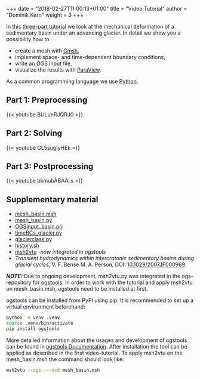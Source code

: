 +++
date = "2018-02-27T11:00:13+01:00"
title = "Video Tutorial"
author = "Dominik Kern"
weight = 3
+++

In this [three-part tutorial](https://www.youtube.com/watch?v=BULunRJQRJ0&list=PLU_clTnZqNAeOXENl79kQwn0pgHGittX1) we look at the mechanical deformation of a sedimentary basin under an advancing glacier. In detail we show you a possibility how to

* create a mesh with [Gmsh](http://gmsh.info/),
* implement space- and time-dependent boundary conditions,
* write an OGS input file,
* visualize the results with [ParaView](https://www.paraview.org/).

As a common programming language we use [Python](https://www.python.org).

## Part 1: Preprocessing

{{< youtube BULunRJQRJ0 >}}

## Part 2: Solving

{{< youtube GL5sugIyHEk >}}

## Part 3: Postprocessing

{{< youtube bkmubABAA_s >}}

## Supplementary material

<!-- vale off -->

* [mesh_basin.msh](mesh_basin.msh)
* [mesh_basin.py](mesh_basin.py)
* [OGSinput_basin.prj](OGSinput_basin.prj)
* [timeBCs_glacier.py](timeBCs_glacier.py)
* [glacierclass.py](glacierclass.py)
* [history.sh](history.sh)
* [msh2vtu](https://gitlab.opengeosys.org/ogs/tools/ogstools) *-now integrated in ogstools*
* *Transient hydrodynamics within intercratonic sedimentary basins during glacial cycles*, V. F. Bense  M. A. Person, DOI: [10.1029/2007JF000969](https://agupubs.onlinelibrary.wiley.com/doi/full/10.1029/2007JF000969)

**_NOTE:_**  Due to ongoing development, msh2vtu.py was integrated in the ogs-repository for [ogstools](https://gitlab.opengeosys.org/ogs/tools/ogstools). 
In order to work with the tutorial and apply msh2vtu on mesh_basin.msh, ogstools need to be installed at first.

ogstools can be installed from PyPI using pip. 
It is recommended to set up a virtual environment beforehand: 
```bash
python -m venv .venv
source .venv/bin/activate
pip install ogstools
```
More detailed information about the usages and development of ogstools can be found in [ogstools Documentation](https://ogs.ogs.xyz/tools/ogstools/index.html).
After installation the tool can be applied as described in the first video-tutorial. 
To apply msh2vtu on the mesh_basin.msh the command should look like:
```bash
msh2vtu --ogs --rdcd mesh_basin.msh
```
